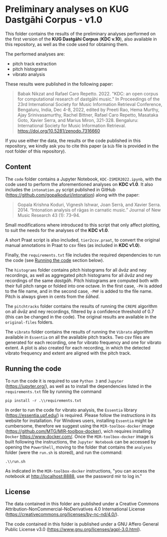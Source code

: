 # ﻿Preliminary analyses on KUG Dastgāhi Corpus - v1.0

This folder contains the results of the preliminary analyses performed on the first version of the **KUG Dastgāhi Corpus** (**KDC v.10**), also available in this repository, as well as the code used for obtaining them.

The performed analyses are:

-   pitch track extraction
-   pitch histograms
-   vibrato analysis

These results were published in the following paper:

> Babak Nikzat and Rafael Caro Repetto. 2022. "KDC: an open corpus for computational research of dastgāhi music." In Proceedings of the 23rd International Society for Music Information Retrieval Conference, Bengaluru, India, Dec 4-8, 2022, edited by Preeti Rao, Hema Murthy, Ajay Srinivasamurthy, Rachel Bittner, Rafael Caro Repetto, Masataka Goto, Xavier Serra, and Marius Miron, 321-328. Bengaluru: International Society for Music Information Retrieval. <https://doi.org/10.5281/zenodo.7316660>

If you use either the data, the results or the code published in this repository, we kindly ask you to cite this paper (a `bib` file is provided in the root folder of this repository).

## Content

The `code` folder contains a Jupyter Notebook, `KDC-ISMIR2022.ipynb`, with the code used to perform the aforementioned analyses on **KDC v1.0**. It also includes the `intonation.py` script published in GitHub (<https://github.com/gopalkoduri/intonation>) along with the paper:

> Gopala Krishna Koduri, Vignesh Ishwar, Joan Serrà, and Xavier Serra. 2014. “Intonation analysis of rāgas in carnatic music.” Journal of New Music Research 43 (1): 73–94.

Small modifications where introduced to this script that only affect plotting, to suit the needs for the analyses of the **KDC v1.0**.

A short Praat script is also included, `tier2csv.praat`, to convert the original manual annotations in Praat to csv files (as included in **KDC v1.0**).

Finally, the `requirements.txt` file includes the required dependencies to run the code (see [Running the code](#Running-the-code) section below).

The `histograms` folder contains pitch histograms for all *āvāz* and ney recordings, as well as aggregated pitch histograms for all *āvāz* and ney recordings of the same *dastgāh*. Pitch histograms are computed both with their full pitch range or folded into one octave. In the first case, `-PH` is added to the file name, and in the second case, `-PHF` is added to the file name. Pitch is always given in cents from the *šāhed*.

The `pitchtracks` folder contains the results of running the `CREPE` algorithm on all *āvāz* and ney recordings, filtered by a confidence threshold of 0.7 (this can be changed in the code). The original results are available in the `original-files` folders.

The `vibrato` folder contains the results of running the `Vibrato` algorithm available in `Essentia` on all the available pitch tracks. Two csv files are generated for each recording, one for vibrato frequency and one for vibrato extent. A plot is also created for each recording, in which the detected vibrato frequency and extent are aligned with the pitch track.

## Running the code

To run the code it is required to use `Python 3` and `Jupyter` (<https://jupyter.org/>), as well as to install the dependencies listed in the `requirements.txt` file by running the command

`pip install -r .\\requirements.txt`

In order to run the code for vibrato analysis, the `Essentia` library (<https://essentia.upf.edu/>) is required. Please follow the instructions in its website for installation. For Windows users, installing `Essentia` might be cumbersome, therefore we suggest using the `MIR-toolbox-docker` image (<https://github.com/MTG/MIR-toolbox-docker>), wich requires installing `Docker` <https://www.docker.com/>. Once the `MIR-toolbox-docker` image is built following the instructions, the `Jupyter Notebook` can be accessed by opening the `PowerShell`, moving to the folder that contains the `analyses` folder (were the `run.sh` is stored), and run the command:

`.\\run.sh`

As indicated in the `MIR-toolbox-docker` instructions, "you can access the notebook at <http://localhost:8888>, use the password mir to log in."

## License

The data contained in this folder are published under a Creative Commons Attribution-NonCommercial-NoDerivatives 4.0 International License (<https://creativecommons.org/licenses/by-nc-nd/4.0/>).

The code contained in this folder is published under a GNU Affero General Public License v3.0 (<https://www.gnu.org/licenses/agpl-3.0.html>).
